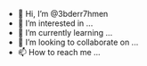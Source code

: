 - 👋 Hi, I’m @3bderr7hmen
- 👀 I’m interested in ...
- 🌱 I’m currently learning ...
- 💞️ I’m looking to collaborate on ...
- 📫 How to reach me ...

<!---
3bderr7hmen/3bderr7hmen is a ✨ special ✨ repository because its `README.md` (this file) appears on your GitHub profile.
You can click the Preview link to take a look at your changes.
--->
